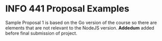 # INFO 441 Proposal Examples

Sample Proposal 1 is based on the Go version of the course so there are elements that are not relevant to the NodeJS version. **Addedum** added before final submission of project. 
